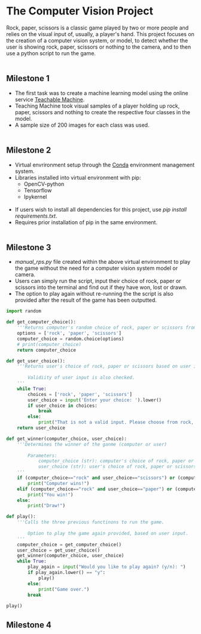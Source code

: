 # The Computer Vision Project
Rock, paper, scissors is a classic game played by two or more people and relies on the visual input of, usually, a player's hand. This project focuses on the creation of a computer vision system, or model, to detect whether the user is showing rock, paper, scissors or nothing to the camera, and to then use a python script to run the game.
<br/><br/>

## Milestone 1
- The first task was to create a machine learning model using the online service [Teachable Machine](https://teachablemachine.withgoogle.com/).
- Teaching Machine took visual samples of a player holding up rock, paper, scissors and nothing to create the respective four classes in the model.
- A sample size of 200 images for each class was used.
<br/><br/>

## Milestone 2
- Virtual envrironment setup through the [Conda](https://anaconda.org/anaconda/conda) environment management system.
- Libraries installed into virtual environment with pip:
    - OpenCV-python
    - Tensorflow
    - Ipykernel
<br/><br/>
- If users wish to install all dependencies for this project, use *pip install requirements.txt*.
- Requires prior installation of pip in the same environment.
<br/><br/>

## Milestone 3
- *manual_rps.py* file created within the above virtual environment to play the game without the need for a computer vision system model or camera. 
- Users can simply run the script, input their choice of rock, paper or scissors into the terminal and find out if they have won, lost or drawn.
- The option to play again without re-running the the script is also provided after the result of the game has been outputted.
```python
import random

def get_computer_choice():
    '''Returns computer's random choice of rock, paper or scissors from the options list.'''
    options = ['rock', 'paper', 'scissors']
    computer_choice = random.choice(options)
    # print(computer_choice)
    return computer_choice

def get_user_choice():
    '''Returns user's choice of rock, paper or scissors based on user input.
        
        Validiity of user input is also checked.
    '''
    while True:
        choices = ['rock', 'paper', 'scissors']
        user_choice = input('Enter your choice: ').lower()
        if user_choice in choices:
            break
        else:
            print("That is not a valid input. Please choose from rock, paper or scissors.")
    return user_choice

def get_winner(computer_choice, user_choice):
    '''Determines the winner of the ganme (computer or user)
        
        Parameters:
            computer_choice (str): computer's choice of rock, paper or scissors.
            user_choice (str): user's choice of rock, paper or scissors.
    '''
    if (computer_choice=="rock" and user_choice=="scissors") or (computer_choice=="paper" and user_choice=="rock") or (computer_choice=="scissors" and user_choice=="paper"):
        print("Computer wins!")
    elif (computer_choice=="rock" and user_choice=="paper") or (computer_choice=="paper" and user_choice=="scissors") or (computer_choice=="scissors" and user_choice=="rock"):
        print("You win!")
    else:
        print("Draw!")

def play():
    '''Calls the three previous functinons to run the game.
    
        Option to play the game again provided, based on user input.
    '''
    computer_choice = get_computer_choice()
    user_choice = get_user_choice()
    get_winner(computer_choice, user_choice)
    while True:
        play_again = input("Would you like to play again? (y/n): ")
        if play_again.lower() == "y":
            play()
        else:
            print("Game over.")
        break             
    
play()
```
## Milestone 4
